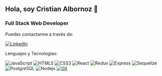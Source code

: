 ## Hola, soy Cristian Albornoz 👋
### Full Stack Web Developer



Puedes contactarme a través de:

[![LinkedIn](https://img.shields.io/badge/-LINKEDIN-0077B5?style=for-the-badge&logo=linkedin&logoColor=white)](https://www.linkedin.com/in/cristian-gabriel-albornoz-06bb07238/)

Lenguajes y Tecnologias:

![JavaScript](https://img.shields.io/badge/-JavaScript-000000?style=flat&logo=javascript)
![HTML5](https://img.shields.io/badge/-HTML5-000000?style=flat&logo=html5)
![CSS3](https://img.shields.io/badge/-CSS3-000000?style=flat-square&logo=css3)
![React](https://img.shields.io/badge/-React-000000?style=flat-square&logo=react)
![Redux](https://img.shields.io/badge/-Redux-000000?style=flat-square&logo=redux)
![Express](https://img.shields.io/badge/-Express-black?style=flat-square&logo=express)
![Sequelize](https://img.shields.io/badge/-Sequelize-black?style=flat-square&logo=sequelize)
![PostgreSQL](https://img.shields.io/badge/-PostgreSQL-000000?style=flat-square&logo=postgresql)
![Nodejs](https://img.shields.io/badge/-Nodejs-black?style=flat-square&logo=Node.js)
[![Git](https://img.shields.io/badge/-Git-black?style=flat-square&logo=git&link=https://github.com/LuizCarlosAbbott/)](https://github.com/LuizCarlosAbbott/)
<!--
**cris-al/cris-al** is a ✨ _special_ ✨ repository because its `README.md` (this file) appears on your GitHub profile.

Here are some ideas to get you started:

- 🔭 I’m currently working on ...
- 🌱 I’m currently learning ...
- 👯 I’m looking to collaborate on ...
- 🤔 I’m looking for help with ...
- 💬 Ask me about ...
- 📫 How to reach me: ...
- 😄 Pronouns: ...
- ⚡ Fun fact: ...
-->
